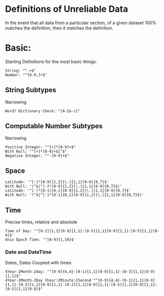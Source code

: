 # Definitions of Unreliable Data

In the event that all data from a particular section, of a given dataset 100% matches the definition, then it matches the definition.

# Basic:
Starting Definitions for the most basic things.
```
String: "^.+$"
Number: "^[0-9,]+$"
```
## String Subtypes
Narrowing
```
Word? Dictionary Check: "[A-Za-z]"
```
## Computable Number Subtypes
Narrowing
```
Positive Integer: "^[+]*[0-9]+$"
With Null: "^[+]*[0-9]+$|^$"
Negative Integer: "^-[0-9]+$"
```
## Space
```
Latitude: '^[-]*[0-9]{1,2}[\.]{1,1}[0-9]{0,7}$'
With Null: '(^$|^[-]*[0-9]{1,2}[\.]{1,1}[0-9]{0,7}$)'
Latitude: '^[-]*[0-1]{0,1}[0-9]{1,2}[\.]{1,1}[0-9]{0,7}$'
With Null: '(^$|^[-]*[0-1]{0,1}[0-9]{1,2}[\.]{1,1}[0-9]{0,7}$)'
```
## Time
Precise times, relative and absolute
```
Time of Day: '^[0-2]{1,1}[0-9]{1,1}:[0-5]{1,1}[0-9]{1,1}:[0-5]{1,1}[0-9]$'
Unix Epoch Time: '^[0-9]{1,10}$'
```

### Date and DateTime
Dates, Dates Coupled with times
```
4Year-2Month-2day: "^[0-9]{4,4}-[0-1]{1,1}[0-9]{1,1}-[0-3]{1,1}[0-9]{1,1}$"
4Year-2Month-2Day 2hour:2Minute:2Second "^[0-9]{4,4}-[0-1]{1,1}[0-9]{1,1}-[0-3]{1,1}[0-9]{1,1} [0-2]{1,1}[0-9]{1,1}:[0-5]{1,1}[0-9]{1,1}:[0-5]{1,1}[0-9]$"
```
